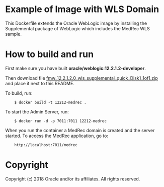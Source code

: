 Example of Image with WLS Domain
================================
This Dockerfile extends the Oracle WebLogic image by installing the Supplemental package of WebLogic which includes the MedRec WLS sample.

# How to build and run
First make sure you have built **oracle/weblogic:12.2.1.2-developer**.

Then download file [fmw_12.2.1.2.0_wls_supplemental_quick_Disk1_1of1.zip](http://www.oracle.com/technetwork/middleware/weblogic/downloads/wls-for-dev-1703574.html) and place it next to this README.

To build, run:

        $ docker build -t 12212-medrec .

To start the Admin Server, run:

        $ docker run -d -p 7011:7011 12212-medrec

When you run the container a MedRec domain is created and the server started. To access the MedRec application, go to:

        http://localhost:7011/medrec

# Copyright
Copyright (c) 2018 Oracle and/or its affiliates. All rights reserved.
